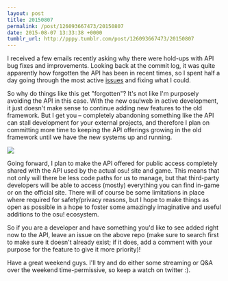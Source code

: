 ```yaml
---
layout: post
title: 20150807
permalink: /post/126093667473/20150807
date: 2015-08-07 13:33:38 +0000
tumblr_url: http://pppy.tumblr.com/post/126093667473/20150807
---
```

I received a few emails recently asking why there were hold-ups with API bug fixes and improvements. Looking back at the commit log, it was quite apparently how forgotten the API has been in recent times, so I spent half a day going through the most active [issues](https://github.com/peppy/osu-api/issues?q=is%3Aissue+sort%3Aupdated-desc) and fixing what I could.

So why do things like this get "forgotten"? It's not like I'm purposely avoiding the API in this case. With the new osu!web in active development, it just doesn't make sense to continue adding new features to the old framework. But I get you – completely abandoning something like the API can stall development for your external projects, and therefore I plan on committing more time to keeping the API offerings growing in the old framework until we have the new systems up and running.

![](http://puu.sh/jsKWB/44dc5fc834.png)

Going forward, I plan to make the API offered for public access completely shared with the API used by the actual osu! site and game. This means that not only will there be less code paths for us to manage, but that third-party developers will be able to access (mostly) everything you can find in-game or on the official site. There will of course be some limitations in place where required for safety/privacy reasons, but I hope to make things as open as possible in a hope to foster some amazingly imaginative and useful additions to the osu! ecosystem.

So if you are a developer and have something you'd like to see added right now to the API, leave an issue on the above repo (make sure to search first to make sure it doesn't already exist; if it does, add a comment with your purpose for the feature to give it more priority)!

Have a great weekend guys. I'll try and do either some streaming or Q&A over the weekend time-permissive, so keep a watch on twitter :).